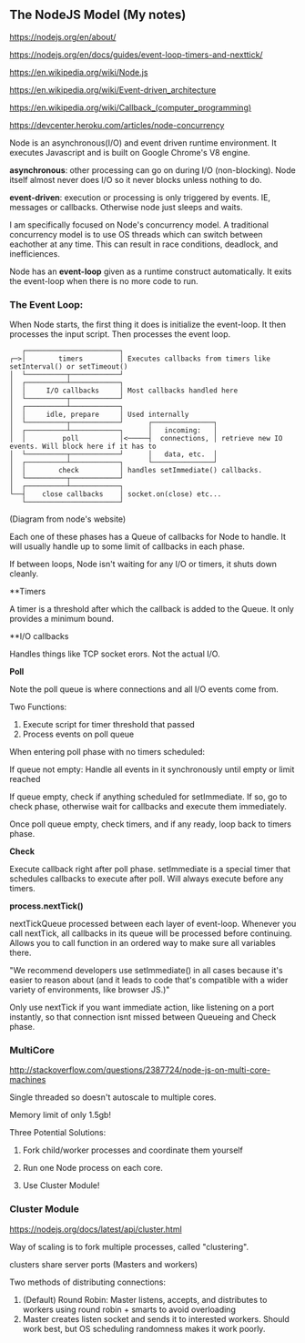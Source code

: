 ## The NodeJS Model (My notes)
https://nodejs.org/en/about/

https://nodejs.org/en/docs/guides/event-loop-timers-and-nexttick/

https://en.wikipedia.org/wiki/Node.js

https://en.wikipedia.org/wiki/Event-driven_architecture

https://en.wikipedia.org/wiki/Callback_(computer_programming)

https://devcenter.heroku.com/articles/node-concurrency

Node is an asynchronous(I/O) and event driven runtime environment. It executes Javascript and is built on Google Chrome's V8 engine.

**asynchronous**: other processing can go on during I/O (non-blocking). Node itself almost never does I/O so it never blocks unless nothing to do.

**event-driven**: execution or processing is only triggered by events. IE, messages or callbacks. Otherwise node just sleeps and waits.

I am specifically focused on Node's concurrency model. A traditional concurrency model is to use OS threads which can switch between eachother at any time. This can result in race conditions, deadlock, and inefficiences. 

Node has an **event-loop** given as a runtime construct automatically. It exits the event-loop when there is no more code to run.

### The Event Loop:

When Node starts, the first thing it does is initialize the event-loop. It then processes the input script. Then processes the event loop.

```
   ┌───────────────────────┐
┌─>│        timers         │ Executes callbacks from timers like setInterval() or setTimeout()
│  └──────────┬────────────┘
│  ┌──────────┴────────────┐
│  │     I/O callbacks     │ Most callbacks handled here
│  └──────────┬────────────┘
│  ┌──────────┴────────────┐
│  │     idle, prepare     │ Used internally
│  └──────────┬────────────┘      ┌───────────────┐
│  ┌──────────┴────────────┐      │   incoming:   │
│  │         poll          │<─────┤  connections, │ retrieve new IO events. Will block here if it has to
│  └──────────┬────────────┘      │   data, etc.  │
│  ┌──────────┴────────────┐      └───────────────┘
│  │        check          │ handles setImmediate() callbacks.
│  └──────────┬────────────┘
│  ┌──────────┴────────────┐
└──┤    close callbacks    │ socket.on(close) etc...
   └───────────────────────┘
```
(Diagram from node's website)
   
Each one of these phases has a Queue of callbacks for Node to handle. It will usually handle up to some limit of callbacks in each phase.

If between loops, Node isn't waiting for any I/O or timers, it shuts down cleanly.

**Timers

A timer is a threshold after which the callback is added to the Queue. It only provides a minimum bound.

**I/O callbacks

Handles things like TCP socket erors. Not the actual I/O.

**Poll**

Note the poll queue is where connections and all I/O events come from.

Two Functions:
1. Execute script for timer threshold that passed
2. Process events on poll queue

When entering poll phase with no timers scheduled:

If queue not empty: Handle all events in it synchronously until empty or limit reached

If queue empty, check if anything scheduled for setImmediate. If so, go to check phase, otherwise wait for callbacks and execute them immediately.

Once poll queue empty, check timers, and if any ready, loop back to timers phase.

**Check**

Execute callback right after poll phase. setImmediate is a special timer that schedules callbacks to execute after poll. Will always execute before any timers.

**process.nextTick()**

nextTickQueue processed between each layer of event-loop. Whenever you call nextTick, all callbacks in its queue will be processed before continuing. Allows you to call function in an ordered way to make sure all variables there.

"We recommend developers use setImmediate() in all cases because it's easier to reason about (and it leads to code that's compatible with a wider variety of environments, like browser JS.)"

Only use nextTick if you want immediate action, like listening on a port instantly, so that connection isnt missed between Queueing and Check phase.

### MultiCore

http://stackoverflow.com/questions/2387724/node-js-on-multi-core-machines

Single threaded so doesn't autoscale to multiple cores. 

Memory limit of only 1.5gb!


Three Potential Solutions:

1. Fork child/worker processes and coordinate them yourself

2. Run one Node process on each core. 

3. Use Cluster Module!

### Cluster Module

https://nodejs.org/docs/latest/api/cluster.html

Way of scaling is to fork multiple processes, called "clustering".

clusters share server ports (Masters and workers)

Two methods of distributing connections:

1. (Default) Round Robin: Master listens, accepts, and distributes to workers using round robin + smarts to avoid overloading
2. Master creates listen socket and sends it to interested workers. Should work best, but OS scheduling randomness makes it work poorly.


